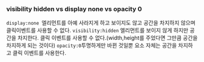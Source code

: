 ### visibility hidden vs display none vs opacity 0

`display:none `엘리먼트를 아예 사라지게 하고 보이지도 않고 공간을 차지하지 않으며 클릭이벤트를 사용할 수 없다.
`visibility:hidden` 엘리먼트를 보이지 않게 하지만 공간을 차지한다. 클릭 이벤트를 사용할 수 없다.(width,height를 주었다면 그만큼 공간을 차지하게 되는 것이다)
`opacity:0`투명하게만 바뀐 것일뿐 요소 자체는 공간을 차지하고 클릭 이벤트를 사용한다.
